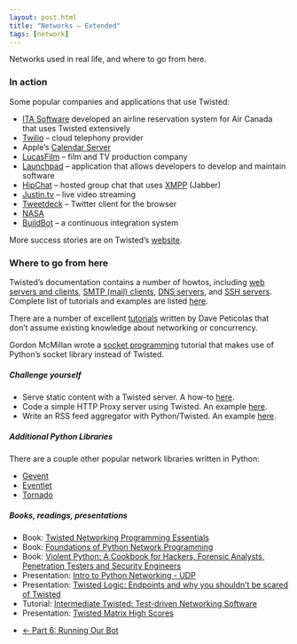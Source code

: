 ```yaml
---
layout: post.html
title: "Networks – Extended"
tags: [network]
---
```


Networks used in real life, and where to go from here.

### In action

Some popular companies and applications that use Twisted:

* [ITA Software](http://en.wikipedia.org/wiki/ITA_Software) developed an airline reservation system for Air Canada that uses Twisted extensively
* [Twilio](www.twilio.com) – cloud telephony provider
* Apple’s [Calendar Server](http://trac.calendarserver.org/)
* [LucasFilm](http://twistedmatrix.com/trac/wiki/SuccessStories#Lucasfilm) – film and TV production company
* [Launchpad](http://twistedmatrix.com/trac/wiki/SuccessStories#Launchpad) – application that allows developers to develop and maintain software
* [HipChat](http://twistedmatrix.com/trac/wiki/SuccessStories#HipChat) – hosted group chat that uses [XMPP](http://en.wikipedia.org/wiki/XMPP) (Jabber)
* [Justin.tv](http://twistedmatrix.com/trac/wiki/SuccessStories#Justin.tv) – live video streaming
* [Tweetdeck](http://twistedmatrix.com/trac/wiki/SuccessStories#TweetDeck) – Twitter client for the browser
* [NASA](http://twistedmatrix.com/trac/wiki/SuccessStories#NASA)
* [BuildBot](http://en.wikipedia.org/wiki/BuildBot) – a continuous integration system

More success stories are on Twisted’s [website](http://twistedmatrix.com/trac/wiki/SuccessStories).

### Where to go from here

Twisted’s documentation contains a number of howtos, including [web servers and clients](http://twistedmatrix.com/documents/current/web/howto/), [SMTP (mail) clients](http://twistedmatrix.com/documents/current/mail/tutorial/smtpclient/smtpclient.html), [DNS servers](http://twistedmatrix.com/documents/current/names/howto/names.html), and [SSH servers](http://twistedmatrix.com/documents/current/conch/howto/conch_client.html).  Complete list of tutorials and examples are listed [here](http://twistedmatrix.com/documents/current/).

There are a number of excellent [tutorials](http://krondo.com/?page_id=1327) written by Dave Peticolas that don’t assume existing knowledge about networking or concurrency.

Gordon McMillan wrote a [socket programming](http://docs.python.org/2/howto/sockets.html) tutorial that makes use of Python’s socket library instead of Twisted.

##### Challenge yourself

* Serve static content with a Twisted server.  A how-to [here](http://jcalderone.livejournal.com/47954.html).
* Code a simple HTTP Proxy server using Twisted. An example [here](http://wiki.python.org/moin/Twisted-Examples).
* Write an RSS feed aggregator with Python/Twisted.  An example [here](http://code.activestate.com/recipes/277099-rss-aggregator-with-twisted/).

##### Additional Python Libraries

There are a couple other popular network libraries written in Python:

* [Gevent](http://sdiehl.github.io/gevent-tutorial/)
* [Eventlet](http://eventlet.net/doc/examples.html)
* [Tornado](http://www.tornadoweb.org/en/stable/)

##### Books, readings, presentations

* Book: [Twisted Networking Programming Essentials](http://www.amazon.com/Twisted-Network-Programming-Essentials-McKellar/dp/1449326110/ref=pd_sim_b_5)
* Book: [Foundations of Python Network Programming](http://www.amazon.com/Foundations-Python-Network-Programming-comprehensive/dp/1430230037/ref=pd_sim_b_3)
* Book: [Violent Python: A Cookbook for Hackers, Forensic Analysts, Penetration Testers and Security Engineers](http://www.amazon.com/Violent-Python-Cookbook-Penetration-Engineers/dp/1597499579/ref=pd_sim_b_2)
* Presentation: [Intro to Python Networking - UDP](http://www.youtube.com/watch?v=vNVMlXLGrTE)
* Presentation: [Twisted Logic: Endpoints and why you shouldn’t be scared of Twisted](http://pyvideo.org/video/1740/twisted-logic-endpoints-and-why-you-shouldnt-be)
* Tutorial: [Intermediate Twisted: Test-driven Networking Software](http://pyvideo.org/video/1715/intermediate-twisted-test-driven-networking-soft)
* Presentation: [Twisted Matrix High Scores](http://pyvideo.org/video/692/2-twisted-matrix-high-scores)


<nav>
  <ul class="pager">
    <li class="previous"><a href="{{ get_url('/networks/part-6/') }}"><span aria-hidden="true">&larr;</span> Part 6: Running Our Bot</a></li>
  </ul>
</nav>
